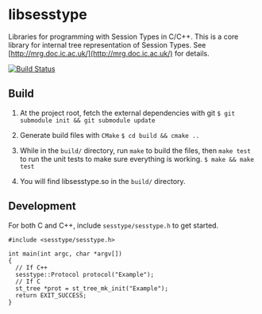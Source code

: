 libsesstype
===========

Libraries for programming with Session Types in C/C++.
This is a core library for internal tree representation of Session Types.
See [http://mrg.doc.ic.ac.uk/](http://mrg.doc.ic.ac.uk/) for details.

[![Build Status](https://travis-ci.org/sessionc/libsesstype.svg)](https://travis-ci.org/sessionc/libsesstype?branch=dev)

## Build

1. At the project root, fetch the external dependencies with git
   `$ git submodule init && git submodule update`

2. Generate build files with `CMake`
   `$ cd build && cmake ..`

3. While in the `build/` directory, run `make` to build the files,
   then `make test` to run the unit tests to make sure everything is working.
   `$ make && make test`

4. You will find libsesstype.so in the `build/` directory.

## Development

For both C and C++, include `sesstype/sesstype.h` to get started.

    #include <sesstype/sesstype.h>

    int main(int argc, char *argv[])
    {
      // If C++
      sesstype::Protocol protocol("Example");
      // If C
      st_tree *prot = st_tree_mk_init("Example");
      return EXIT_SUCCESS;
    }
